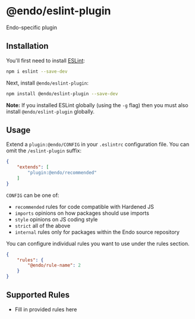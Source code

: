 # @endo/eslint-plugin

Endo-specific plugin

## Installation

You'll first need to install [ESLint](http://eslint.org):

```sh
npm i eslint --save-dev
```

Next, install `@endo/eslint-plugin`:

```sh
npm install @endo/eslint-plugin --save-dev
```

**Note:** If you installed ESLint globally (using the `-g` flag) then you must also install `@endo/eslint-plugin` globally.

## Usage

Extend a `plugin:@endo/CONFIG` in your `.eslintrc` configuration file. You can omit the `/eslint-plugin` suffix:

```json
{
    "extends": [
        "plugin:@endo/recommended"
    ]
}
```

`CONFIG` can be one of:

- `recommended` rules for code compatible with Hardened JS
- `imports` opinions on how packages should use imports
- `style` opinions on JS coding style
- `strict` all of the above
- `internal` rules only for packages within the Endo source repository


You can configure individual rules you want to use under the rules section.

```json
{
    "rules": {
        "@endo/rule-name": 2
    }
}
```

## Supported Rules

* Fill in provided rules here
